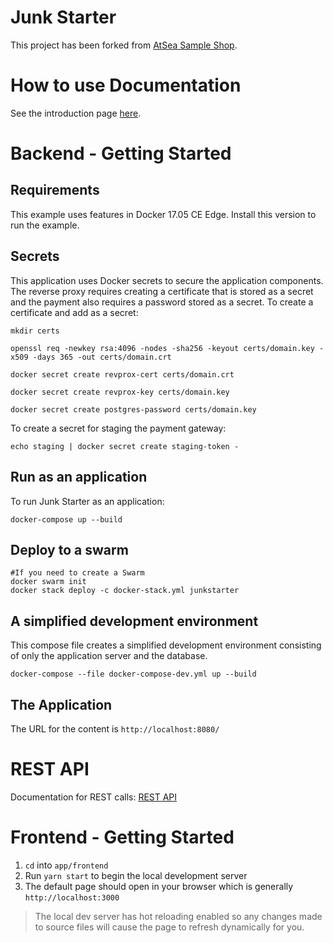 # Junk Starter

This project has been forked from [AtSea Sample Shop](https://github.com/dockersamples/atsea-sample-shop-app).

# How to use Documentation

See the introduction page [here](./docs/README.md).

# Backend - Getting Started

## Requirements

This example uses features in Docker 17.05 CE Edge. Install this version to run the example.

## Secrets

This application uses Docker secrets to secure the application components. The reverse proxy requires creating a certificate that is stored as a secret and the payment also requires a password stored as a secret. To create a certificate and add as a secret:

```
mkdir certs

openssl req -newkey rsa:4096 -nodes -sha256 -keyout certs/domain.key -x509 -days 365 -out certs/domain.crt

docker secret create revprox-cert certs/domain.crt

docker secret create revprox-key certs/domain.key

docker secret create postgres-password certs/domain.key
```

To create a secret for staging the payment gateway:

```
echo staging | docker secret create staging-token - 
```

## Run as an application

To run Junk Starter as an application:
```
docker-compose up --build
```

## Deploy to a swarm
```
#If you need to create a Swarm
docker swarm init
docker stack deploy -c docker-stack.yml junkstarter
```

## A simplified development environment
This compose file creates a simplified development environment consisting of only the application server and the database.

```
docker-compose --file docker-compose-dev.yml up --build
```

## The Application

The URL for the content is `http://localhost:8080/`

# REST API

Documentation for REST calls: [REST API](./REST.md)

# Frontend - Getting Started

1. `cd` into `app/frontend`
2. Run `yarn start` to begin the local development server
3. The default page should open in your browser which is generally `http://localhost:3000`

> The local dev server has hot reloading enabled so any changes made to source files will cause the page to refresh dynamically for you.